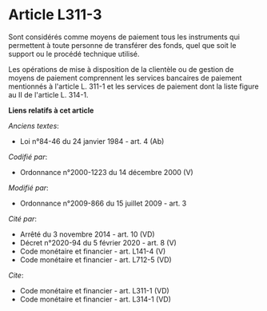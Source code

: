 # Article L311-3

Sont considérés comme moyens de paiement tous les instruments qui permettent à toute personne de transférer des fonds, quel
que soit le support ou le procédé technique utilisé. 

Les opérations de mise à disposition de la clientèle ou de gestion de moyens de paiement comprennent les services bancaires
de paiement mentionnés à l'article L. 311-1 et les services de paiement dont la liste figure au II de l'article L. 314-1.

**Liens relatifs à cet article**

_Anciens textes_:

  - Loi n°84-46 du 24 janvier 1984 - art. 4 (Ab)

_Codifié par_:

  - Ordonnance n°2000-1223 du 14 décembre 2000 (V)

_Modifié par_:

  - Ordonnance n°2009-866 du 15 juillet 2009 - art. 3

_Cité par_:

  - Arrêté du 3 novembre 2014 - art. 10 (VD)
  - Décret n°2020-94 du 5 février 2020 - art. 8 (V)
  - Code monétaire et financier - art. L141-4 (V)
  - Code monétaire et financier - art. L712-5 (VD)

_Cite_:

  - Code monétaire et financier - art. L311-1 (VD)
  - Code monétaire et financier - art. L314-1 (VD)
